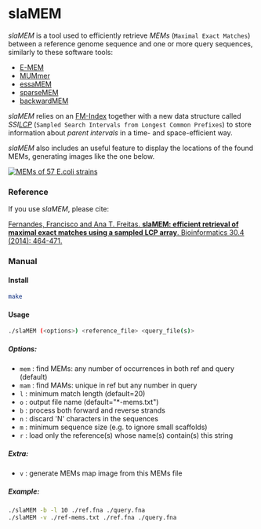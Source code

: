 # slaMEM

*slaMEM* is a tool used to efficiently retrieve _MEMs_ (`Maximal Exact Matches`)
between a reference genome sequence and one or more query sequences, similarly to
these software tools:
* [E-MEM](http://www.csd.uwo.ca/~ilie/E-MEM/)
* [MUMmer](http://mummer.sourceforge.net/)
* [essaMEM](https://github.com/readmapping/essaMEM)
* [sparseMEM](https://github.com/zia1138/sparseMEM)
* [backwardMEM](http://www.uni-ulm.de/in/theo/research/seqana.html#c102393)

*slaMEM* relies on an [FM-Index][1] together with a new data structure called
*SSI[LCP][2]* (`Sampled Search Intervals from Longest Common Prefixes`) to store
information about _parent intervals_ in a time- and space-efficient way.

*slaMEM* also includes an useful feature to display the locations of the found
MEMs, generating images like the one below.

[![MEMs of 57 E.coli strains](https://github.com/fjdf/slaMEM/blob/master/images/all-ecoli-strains-mems_small.bmp?raw=true "E.coli MEMs")](https://github.com/fjdf/slaMEM/blob/master/images/all-ecoli-strains-mems.bmp?raw=true)

### Reference
If you use *slaMEM*, please cite:

[Fernandes, Francisco and Ana T. Freitas. **slaMEM: efficient retrieval of maximal exact matches using a sampled LCP array**. Bioinformatics 30.4 (2014): 464-471.](http://dx.doi.org/10.1093/bioinformatics/btt706)

[1]: https://en.wikipedia.org/wiki/FM-index
[2]: https://en.wikipedia.org/wiki/LCP_array

### Manual

#### Install
```bash
make
```
#### Usage
```bash
./slaMEM (<options>) <reference_file> <query_file(s)>
```
##### Options:
- `mem` : find MEMs: any number of occurrences in both ref and query (default)
- `mam` : find MAMs: unique in ref but any number in query
- `l`   : minimum match length (default=20)
- `o`   : output file name (default="*-mems.txt")
- `b`   : process both forward and reverse strands
- `n`   : discard 'N' characters in the sequences
- `m`   : minimum sequence size (e.g. to ignore small scaffolds)
- `r`   : load only the reference(s) whose name(s) contain(s) this string
##### Extra:
- `v` : generate MEMs map image from this MEMs file
##### Example:
```bash
./slaMEM -b -l 10 ./ref.fna ./query.fna
./slaMEM -v ./ref-mems.txt ./ref.fna ./query.fna
```
